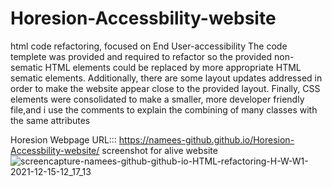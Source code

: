# Horesion-Accessbility-website
html code refactoring, focused on End User-accessibility
The code templete was provided and required to refactor so the provided non-sematic HTML elements could be replaced by more appropriate HTML sematic elements. Additionally, there are some layout updates addressed in order to make the website appear close to the provided layout. Finally, CSS elements were consolidated to make a smaller, more developer friendly file,and i use the comments to explain the combining of many classes with the same attributes 




Horesion Webpage URL:::          https://namees-github.github.io/Horesion-Accessbility-website/
 screenshot for alive website 
![screencapture-namees-github-github-io-HTML-refactoring-H-W-W1-2021-12-15-12_17_13](https://user-images.githubusercontent.com/95061565/147132367-cd8bd12d-4fd3-47b8-8f32-4d7b61c14224.png)

